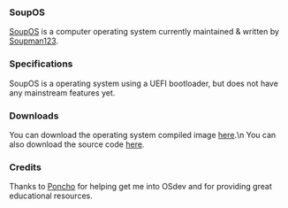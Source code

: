 ### SoupOS

[SoupOS](http://github.com) is a computer operating system currently maintained & written by [Soupman123](https://github.com/Soupman123/).

### Specifications

SoupOS is a operating system using a UEFI bootloader, but does not have any mainstream features yet.

### Downloads

You can download the operating system compiled image [here](https://github.com/Soupman123/SoupOS/raw/master/kernel/bin/SoupOS.img).\n
You can also download the source code [here](https://github.com/Soupman123/SoupOS/archive/master.zip).

### Credits
Thanks to [Poncho](https://github.com/Absurdponcho/) for helping get me into OSdev and for providing great educational resources.

